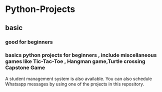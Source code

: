 # Python-Projects
## basic
### good for beginners

### basics python projects for beginners , include miscellaneous games like Tic-Tac-Toe , Hangman game,Turtle crossing Capstone Game 
A student  management system is also available. 
You can also schedule Whatsapp messages by using one of the projects in this repository. 




